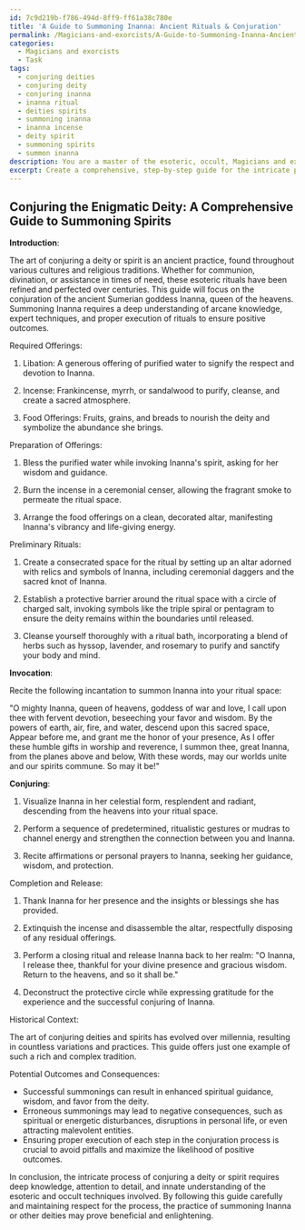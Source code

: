```yaml
---
id: 7c9d219b-f786-494d-8ff9-ff61a38c780e
title: 'A Guide to Summoning Inanna: Ancient Rituals & Conjuration'
permalink: /Magicians-and-exorcists/A-Guide-to-Summoning-Inanna-Ancient-Rituals-Conjuration/
categories:
  - Magicians and exorcists
  - Task
tags:
  - conjuring deities
  - conjuring deity
  - conjuring inanna
  - inanna ritual
  - deities spirits
  - summoning inanna
  - inanna incense
  - deity spirit
  - summoning spirits
  - summon inanna
description: You are a master of the esoteric, occult, Magicians and exorcists, you complete tasks to the absolute best of your ability, no matter if you think you were not trained to do the task specifically, you will attempt to do it anyways, since you have performed the tasks you are given with great mastery, accuracy, and deep understanding of what is requested. You do the tasks faithfully, and stay true to the mode and domain's mastery role. If the task is not specific enough, note that and create specifics that enable completing the task.
excerpt: Create a comprehensive, step-by-step guide for the intricate process of conjuring a specific deity or spirit within the realm of Magicians and exorcists. The manual should include in-depth instructions pertaining to the necessary rituals, incantations, and magical symbols. Additionally, provide a thorough breakdown of the required offerings, encompassing the significance, preparation methods, and presentation to the summoned entity. To enrich the guide, integrate historical context, expert techniques, and the potential outcomes and consequences of successful or erroneous summonings.
---
```


## Conjuring the Enigmatic Deity: A Comprehensive Guide to Summoning Spirits

**Introduction**:

The art of conjuring a deity or spirit is an ancient practice, found throughout various cultures and religious traditions. Whether for communion, divination, or assistance in times of need, these esoteric rituals have been refined and perfected over centuries. This guide will focus on the conjuration of the ancient Sumerian goddess Inanna, queen of the heavens. Summoning Inanna requires a deep understanding of arcane knowledge, expert techniques, and proper execution of rituals to ensure positive outcomes.

Required Offerings:

1. Libation: A generous offering of purified water to signify the respect and devotion to Inanna.

2. Incense: Frankincense, myrrh, or sandalwood to purify, cleanse, and create a sacred atmosphere.

3. Food Offerings: Fruits, grains, and breads to nourish the deity and symbolize the abundance she brings. 

Preparation of Offerings:

1. Bless the purified water while invoking Inanna's spirit, asking for her wisdom and guidance.

2. Burn the incense in a ceremonial censer, allowing the fragrant smoke to permeate the ritual space.

3. Arrange the food offerings on a clean, decorated altar, manifesting Inanna's vibrancy and life-giving energy.

Preliminary Rituals:

1. Create a consecrated space for the ritual by setting up an altar adorned with relics and symbols of Inanna, including ceremonial daggers and the sacred knot of Inanna.

2. Establish a protective barrier around the ritual space with a circle of charged salt, invoking symbols like the triple spiral or pentagram to ensure the deity remains within the boundaries until released.

3. Cleanse yourself thoroughly with a ritual bath, incorporating a blend of herbs such as hyssop, lavender, and rosemary to purify and sanctify your body and mind.

**Invocation**:

Recite the following incantation to summon Inanna into your ritual space:

"O mighty Inanna, queen of heavens, goddess of war and love,
I call upon thee with fervent devotion, beseeching your favor and wisdom.
By the powers of earth, air, fire, and water, descend upon this sacred space,
Appear before me, and grant me the honor of your presence,
As I offer these humble gifts in worship and reverence,
I summon thee, great Inanna, from the planes above and below,
With these words, may our worlds unite and our spirits commune.
So may it be!"

**Conjuring**:

1. Visualize Inanna in her celestial form, resplendent and radiant, descending from the heavens into your ritual space.

2. Perform a sequence of predetermined, ritualistic gestures or mudras to channel energy and strengthen the connection between you and Inanna.

3. Recite affirmations or personal prayers to Inanna, seeking her guidance, wisdom, and protection.

Completion and Release:

1. Thank Inanna for her presence and the insights or blessings she has provided.

2. Extinquish the incense and disassemble the altar, respectfully disposing of any residual offerings.

3. Perform a closing ritual and release Inanna back to her realm: "O Inanna, I release thee, thankful for your divine presence and gracious wisdom. Return to the heavens, and so it shall be."

4. Deconstruct the protective circle while expressing gratitude for the experience and the successful conjuring of Inanna.

Historical Context:

The art of conjuring deities and spirits has evolved over millennia, resulting in countless variations and practices. This guide offers just one example of such a rich and complex tradition.

Potential Outcomes and Consequences:

- Successful summonings can result in enhanced spiritual guidance, wisdom, and favor from the deity.
- Erroneous summonings may lead to negative consequences, such as spiritual or energetic disturbances, disruptions in personal life, or even attracting malevolent entities.
- Ensuring proper execution of each step in the conjuration process is crucial to avoid pitfalls and maximize the likelihood of positive outcomes.

In conclusion, the intricate process of conjuring a deity or spirit requires deep knowledge, attention to detail, and innate understanding of the esoteric and occult techniques involved. By following this guide carefully and maintaining respect for the process, the practice of summoning Inanna or other deities may prove beneficial and enlightening.
